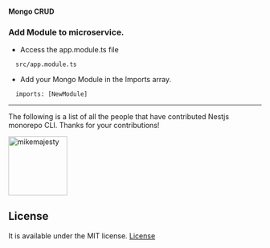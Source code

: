 #### Mongo CRUD

### Add Module to microservice.

 - Access the app.module.ts file
  ```
    src/app.module.ts
  ```
 - Add your Mongo Module in the Imports array. 
  ```
    imports: [NewModule]
  ```

---

The following is a list of all the people that have contributed Nestjs monorepo CLI. Thanks for your contributions!

[<img alt="mikemajesty" src="https://avatars1.githubusercontent.com/u/11630212?s=460&v=4&s=117" width="117">](https://github.com/mikemajesty)

## License

It is available under the MIT license.
[License](https://opensource.org/licenses/mit-license.php)

